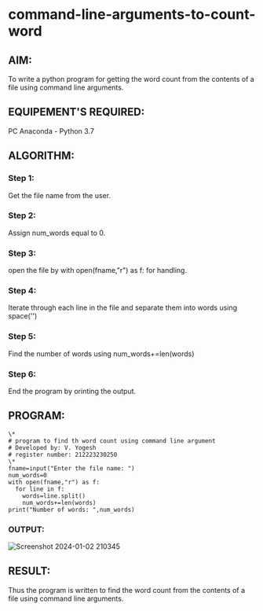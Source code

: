 # command-line-arguments-to-count-word
## AIM:
To write a python program for getting the word count from the contents of a file using command line arguments.
## EQUIPEMENT'S REQUIRED: 
PC
Anaconda - Python 3.7
## ALGORITHM: 
### Step 1:
Get the file name from the user.
### Step 2: 
Assign num_words equal to 0. 
### Step 3: 
open the file by with open(fname,"r") as f: for handling.
### Step 4:  
Iterate through each line in the file and separate them into words using space('')
### Step 5: 
Find the number of words using num_words+=len(words)
### Step 6: 
End the program by orinting the output.
## PROGRAM:
```
\*
# program to find th word count using command line argument
# Developed by: V. Yogesh
# register number: 212223230250
\*
fname=input("Enter the file name: ")
num_words=0
with open(fname,"r") as f:
  for line in f:
    words=line.split()
    num_words+=len(words)
print("Number of words: ",num_words)
```
### OUTPUT:
![Screenshot 2024-01-02 210345](https://github.com/Yogesh-Yogi-1/command-line-arguments-to-count-word/assets/148514598/b1c76044-248b-417b-aecc-6780e2b08b4f)

## RESULT:
Thus the program is written to find the word count from the contents of a file using command line arguments.
